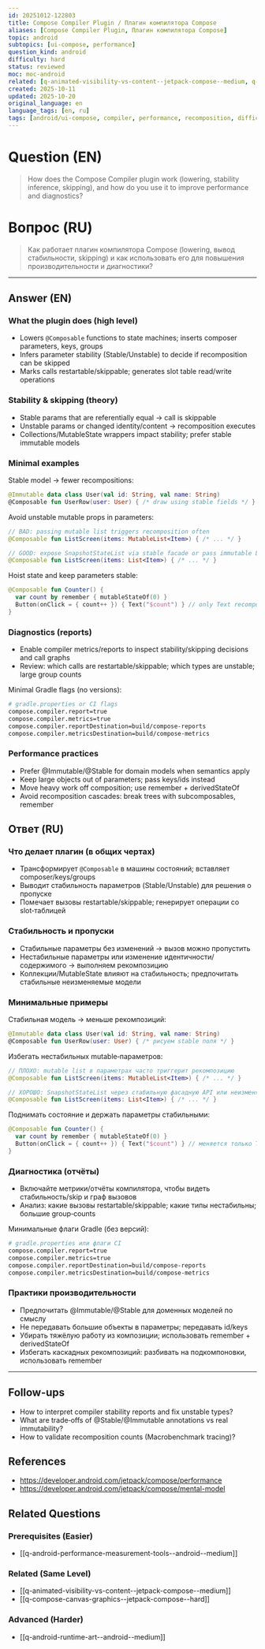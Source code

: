 ```yaml
---
id: 20251012-122803
title: Compose Compiler Plugin / Плагин компилятора Compose
aliases: [Compose Compiler Plugin, Плагин компилятора Compose]
topic: android
subtopics: [ui-compose, performance]
question_kind: android
difficulty: hard
status: reviewed
moc: moc-android
related: [q-animated-visibility-vs-content--jetpack-compose--medium, q-compose-canvas-graphics--jetpack-compose--hard, q-android-performance-measurement-tools--android--medium]
created: 2025-10-11
updated: 2025-10-20
original_language: en
language_tags: [en, ru]
tags: [android/ui-compose, compiler, performance, recomposition, difficulty/hard]
---
```


# Question (EN)
> How does the Compose Compiler plugin work (lowering, stability inference, skipping), and how do you use it to improve performance and diagnostics?

# Вопрос (RU)
> Как работает плагин компилятора Compose (lowering, вывод стабильности, skipping) и как использовать его для повышения производительности и диагностики?

---

## Answer (EN)

### What the plugin does (high level)
- Lowers `@Composable` functions to state machines; inserts composer parameters, keys, groups
- Infers parameter stability (Stable/Unstable) to decide if recomposition can be skipped
- Marks calls restartable/skippable; generates slot table read/write operations

### Stability & skipping (theory)
- Stable params that are referentially equal → call is skippable
- Unstable params or changed identity/content → recomposition executes
- Collections/MutableState wrappers impact stability; prefer stable immutable models

### Minimal examples
Stable model → fewer recompositions:
```kotlin
@Immutable data class User(val id: String, val name: String)
@Composable fun UserRow(user: User) { /* draw using stable fields */ }
```

Avoid unstable mutable props in parameters:
```kotlin
// BAD: passing mutable list triggers recomposition often
@Composable fun ListScreen(items: MutableList<Item>) { /* ... */ }

// GOOD: expose SnapshotStateList via stable facade or pass immutable List
@Composable fun ListScreen(items: List<Item>) { /* ... */ }
```

Hoist state and keep parameters stable:
```kotlin
@Composable fun Counter() {
  var count by remember { mutableStateOf(0) }
  Button(onClick = { count++ }) { Text("$count") } // only Text recomposes
}
```

### Diagnostics (reports)
- Enable compiler metrics/reports to inspect stability/skipping decisions and call graphs
- Review: which calls are restartable/skippable; which types are unstable; large group counts

Minimal Gradle flags (no versions):
```bash
# gradle.properties or CI flags
compose.compiler.report=true
compose.compiler.metrics=true
compose.compiler.reportDestination=build/compose-reports
compose.compiler.metricsDestination=build/compose-metrics
```

### Performance practices
- Prefer @Immutable/@Stable for domain models when semantics apply
- Keep large objects out of parameters; pass keys/ids instead
- Move heavy work off composition; use remember + derivedStateOf
- Avoid recomposition cascades: break trees with subcomposables, remember

## Ответ (RU)

### Что делает плагин (в общих чертах)
- Трансформирует `@Composable` в машины состояний; вставляет composer/keys/groups
- Выводит стабильность параметров (Stable/Unstable) для решения о пропуске
- Помечает вызовы restartable/skippable; генерирует операции со slot‑таблицей

### Стабильность и пропуски
- Стабильные параметры без изменений → вызов можно пропустить
- Нестабильные параметры или изменение идентичности/содержимого → выполняем рекомпозицию
- Коллекции/MutableState влияют на стабильность; предпочитать стабильные неизменяемые модели

### Минимальные примеры
Стабильная модель → меньше рекомпозиций:
```kotlin
@Immutable data class User(val id: String, val name: String)
@Composable fun UserRow(user: User) { /* рисуем stable поля */ }
```

Избегать нестабильных mutable‑параметров:
```kotlin
// ПЛОХО: mutable list в параметрах часто триггерит рекомпозицию
@Composable fun ListScreen(items: MutableList<Item>) { /* ... */ }

// ХОРОШО: SnapshotStateList через стабильную фасадную API или неизменяемый List
@Composable fun ListScreen(items: List<Item>) { /* ... */ }
```

Поднимать состояние и держать параметры стабильными:
```kotlin
@Composable fun Counter() {
  var count by remember { mutableStateOf(0) }
  Button(onClick = { count++ }) { Text("$count") } // меняется только Text
}
```

### Диагностика (отчёты)
- Включайте метрики/отчёты компилятора, чтобы видеть стабильность/skip и граф вызовов
- Анализ: какие вызовы restartable/skippable; какие типы нестабильны; большие group‑counts

Минимальные флаги Gradle (без версий):
```bash
# gradle.properties или флаги CI
compose.compiler.report=true
compose.compiler.metrics=true
compose.compiler.reportDestination=build/compose-reports
compose.compiler.metricsDestination=build/compose-metrics
```

### Практики производительности
- Предпочитать @Immutable/@Stable для доменных моделей по смыслу
- Не передавать большие объекты в параметры; передавать id/keys
- Убирать тяжёлую работу из композиции; использовать remember + derivedStateOf
- Избегать каскадных рекомпозиций: разбивать на подкомпоновки, использовать remember

---

## Follow-ups
- How to interpret compiler stability reports and fix unstable types?
- What are trade‑offs of @Stable/@Immutable annotations vs real immutability?
- How to validate recomposition counts (Macrobenchmark tracing)?

## References
- https://developer.android.com/jetpack/compose/performance
- https://developer.android.com/jetpack/compose/mental-model

## Related Questions

### Prerequisites (Easier)
- [[q-android-performance-measurement-tools--android--medium]]

### Related (Same Level)
- [[q-animated-visibility-vs-content--jetpack-compose--medium]]
- [[q-compose-canvas-graphics--jetpack-compose--hard]]

### Advanced (Harder)
- [[q-android-runtime-art--android--medium]]

